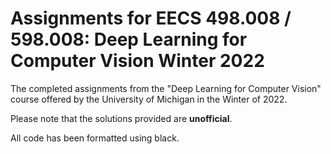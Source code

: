 # Assignments for EECS 498.008 / 598.008: Deep Learning for Computer Vision Winter 2022
The completed assignments from the "Deep Learning for Computer Vision" course offered by the University of Michigan in the Winter of 2022.

Please note that the solutions provided are **unofficial**.

All code has been formatted using black.
